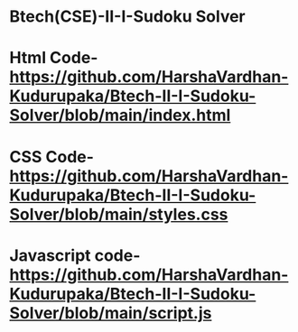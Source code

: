 # Btech(CSE)-II-I-Sudoku Solver
# Html Code-https://github.com/HarshaVardhan-Kudurupaka/Btech-II-I-Sudoku-Solver/blob/main/index.html
# CSS Code-https://github.com/HarshaVardhan-Kudurupaka/Btech-II-I-Sudoku-Solver/blob/main/styles.css
# Javascript code-https://github.com/HarshaVardhan-Kudurupaka/Btech-II-I-Sudoku-Solver/blob/main/script.js
